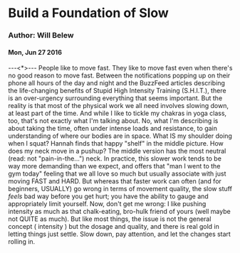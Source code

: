# Build a Foundation of Slow
### Author: Will Belew
#### Mon, Jun 27 2016
---<*>---
People like to move fast. They like to move fast even when there's no good reason to move fast. Between the notifications popping up on their phone all hours of the day and night and the BuzzFeed articles describing the life-changing benefits of Stupid High Intensity Training (S.H.I.T.), there is an over-urgency surrounding everything that seems important.  But the reality is that most of the physical work we all need involves slowing down, at least part of the time. And while I like to tickle my chakras in yoga class, too, that's not exactly what I'm talking about. No, what I'm describing is about taking the time, often under intense loads and resistance, to gain understanding of where our bodies are in space.  What IS my shoulder doing when I squat?                    Hannah finds that happy "shelf" in the middle picture.         How does my neck move in a pushup?                   The middle version has the most neutral (read: not "pain-in-the...") neck.         In practice, this slower work tends to be  way  more demanding than we expect, and offers that "man I went to the gym today" feeling that we all love so much but usually associate with just moving FAST and HARD. But whereas that faster work can often (and for beginners, USUALLY) go wrong in terms of movement quality, the slow stuff *feels* bad way before you get hurt; you have the ability to gauge and appropriately limit yourself.  Now, don't get me wrong: I like pushing intensity as much as that chalk-eating, bro-hulk friend of yours (well maybe not QUITE as much). But like most things, the issue is not the general concept ( intensity ) but the dosage and quality, and there is real gold in letting things just settle. Slow down, pay attention, and let the changes start rolling in.
                        